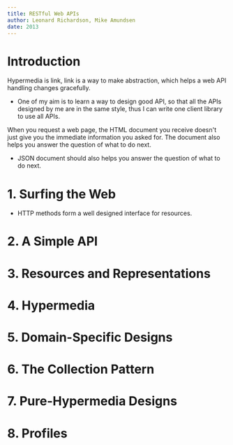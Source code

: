 ```yaml
---
title: RESTful Web APIs
author: Leonard Richardson, Mike Amundsen
date: 2013
---
```


# Introduction

Hypermedia is link,
link is a way to make abstraction,
which helps a web API handling changes gracefully.

- One of my aim is to learn a way to design good API,
  so that all the APIs designed by me are in the same style,
  thus I can write one client library to use all APIs.

When you request a web page, the HTML document you receive
doesn't just give you the immediate information you asked for.
The document also helps you answer the question of what to do next.

- JSON document should also helps you answer the question of what to do next.

# 1. Surfing the Web

- HTTP methods form a well designed interface for resources.

# 2. A Simple API

# 3. Resources and Representations

# 4. Hypermedia

# 5. Domain-Specific Designs

# 6. The Collection Pattern

# 7. Pure-Hypermedia Designs

# 8. Profiles
